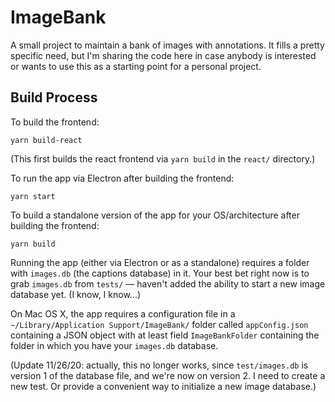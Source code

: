 # ImageBank

A small project to maintain a bank of images with annotations. It fills a pretty specific need, but I'm sharing the code here in case anybody is interested or wants to use this as a starting point for a personal project.

## Build Process

To build the frontend:

    yarn build-react

(This first builds the react frontend via `yarn build` in the `react/` directory.)

To run the app via Electron after building the frontend:

    yarn start
    
To build a standalone version of the app for your OS/architecture after building the frontend:

    yarn build
    
Running the app (either via Electron or as a standalone) requires a folder with `images.db` (the captions database) in it. Your best bet right now is to grab `images.db` from `tests/` — haven't added the ability to start a new image database yet. (I know, I know...) 

On Mac OS X, the app requires a configuration file in a `~/Library/Application Support/ImageBank/` folder called `appConfig.json` containing a JSON object with at least field `ImageBankFolder` containing the folder in which you have your `images.db` database.

(Update 11/26/20: actually, this no longer works, since `test/images.db` is version 1 of the database file, and we're now on version 2. I need to create a new test. Or provide a convenient way to initialize a new image database.)
